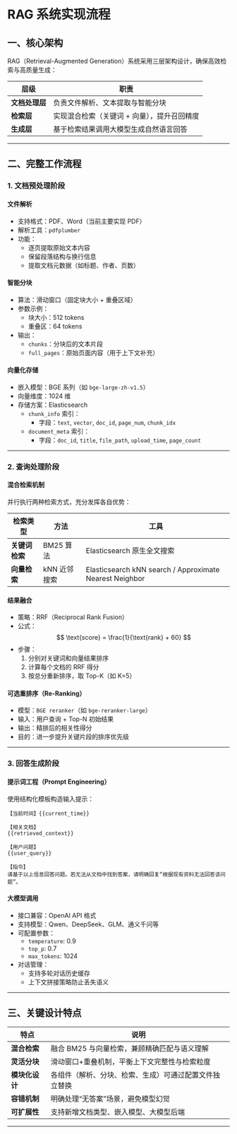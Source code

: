 

# RAG 系统实现流程

## 一、核心架构

RAG（Retrieval-Augmented Generation）系统采用三层架构设计，确保高效检索与高质量生成：

| 层级 | 职责 |
|------|------|
| **文档处理层** | 负责文件解析、文本提取与智能分块 |
| **检索层** | 实现混合检索（关键词 + 向量），提升召回精度 |
| **生成层** | 基于检索结果调用大模型生成自然语言回答 |

---

## 二、完整工作流程

### 1. 文档预处理阶段

#### 文件解析
- 支持格式：PDF、Word（当前主要实现 PDF）
- 解析工具：`pdfplumber`
- 功能：
  - 逐页提取原始文本内容
  - 保留段落结构与换行信息
  - 提取文档元数据（如标题、作者、页数）

#### 智能分块
- 算法：滑动窗口（固定块大小 + 重叠区域）
- 参数示例：
  - 块大小：512 tokens
  - 重叠区：64 tokens
- 输出：
  - `chunks`：分块后的文本片段
  - `full_pages`：原始页面内容（用于上下文补充）

#### 向量化存储
- 嵌入模型：BGE 系列（如 `bge-large-zh-v1.5`）
- 向量维度：1024 维
- 存储方案：Elasticsearch
  - `chunk_info` 索引：
    - 字段：`text`, `vector`, `doc_id`, `page_num`, `chunk_idx`
  - `document_meta` 索引：
    - 字段：`doc_id`, `title`, `file_path`, `upload_time`, `page_count`

---

### 2. 查询处理阶段

#### 混合检索机制
并行执行两种检索方式，充分发挥各自优势：

| 检索类型 | 方法 | 工具 |
|--------|------|------|
| **关键词检索** | BM25 算法 | Elasticsearch 原生全文搜索 |
| **向量检索** | kNN 近邻搜索 | Elasticsearch kNN search / Approximate Nearest Neighbor |

#### 结果融合
- 策略：RRF（Reciprocal Rank Fusion）
- 公式：  
  $$
  \text{score} = \frac{1}{\text{rank} + 60}
  $$
- 步骤：
  1. 分别对关键词和向量结果排序
  2. 计算每个文档的 RRF 得分
  3. 按总分重新排序，取 Top-K（如 K=5）

#### 可选重排序（Re-Ranking）
- 模型：`BGE reranker`（如 `bge-reranker-large`）
- 输入：用户查询 + Top-N 初始结果
- 输出：精排后的相关性得分
- 目的：进一步提升关键片段的排序优先级

---

### 3. 回答生成阶段

#### 提示词工程（Prompt Engineering）
使用结构化模板构造输入提示：

```text
【当前时间】{{current_time}}

【相关文档】
{{retrieved_context}}

【用户问题】
{{user_query}}

【指令】
请基于以上信息回答问题。若无法从文档中找到答案，请明确回复“根据现有资料无法回答该问题”。
```

#### 大模型调用
- 接口兼容：OpenAI API 格式
- 支持模型：Qwen、DeepSeek、GLM、通义千问等
- 可配置参数：
  - `temperature`: 0.9
  - `top_p`: 0.7
  - `max_tokens`: 1024
- 对话管理：
  - 支持多轮对话历史缓存
  - 上下文拼接策略防止丢失语义

---

## 三、关键设计特点

| 特点 | 说明 |
|------|------|
| **混合检索** | 融合 BM25 与向量检索，兼顾精确匹配与语义理解 |
| **灵活分块** | 滑动窗口+重叠机制，平衡上下文完整性与检索粒度 |
| **模块化设计** | 各组件（解析、分块、检索、生成）可通过配置文件独立替换 |
| **容错机制** | 明确处理“无答案”场景，避免模型幻觉 |
| **可扩展性** | 支持新增文档类型、嵌入模型、大模型后端 |

---

